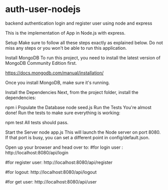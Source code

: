 # auth-user-nodejs
backend authentication login and register user using node and express

This is the implementation of App in Node.js with express.

Setup Make sure to follow all these steps exactly as explained below. Do not miss any steps or you won't be able to run this application.

Install MongoDB To run this project, you need to install the latest version of MongoDB Community Edition first.

https://docs.mongodb.com/manual/installation/

Once you install MongoDB, make sure it's running.

Install the Dependencies Next, from the project folder, install the dependencies:

npm i Populate the Database node seed.js Run the Tests You're almost done! Run the tests to make sure everything is working:

npm test All tests should pass.

Start the Server node app.js This will launch the Node server on port 8080. If that port is busy, you can set a different point in config/default.json.

Open up your browser and head over to:
#for login user : 
http://localhost:8080/api/login

#for register user:
http://localhost:8080/api/register

#for logout:
http://localhost:8080/api/logout

#for get user:
http://localhost:8080/api/user
